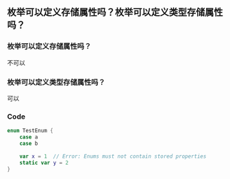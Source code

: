 ## 枚举可以定义存储属性吗？枚举可以定义类型存储属性吗？

### 枚举可以定义存储属性吗？

不可以

### 枚举可以定义类型存储属性吗？

可以



### Code

```swift
enum TestEnum {
    case a
    case b
    
    var x = 1  // Error: Enums must not contain stored properties
    static var y = 2
}
```

